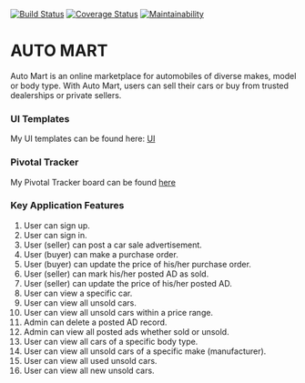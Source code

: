 
[![Build Status](https://travis-ci.org/King-Success/Auto-Mart.svg?branch=develop)](https://travis-ci.org/King-Success/Auto-Mart)
[![Coverage Status](https://coveralls.io/repos/github/King-Success/Auto-Mart/badge.svg?branch=develop)](https://coveralls.io/github/King-Success/Auto-Mart?branch=develop)
[![Maintainability](https://api.codeclimate.com/v1/badges/4f7fa4349776d125ea8c/maintainability)](https://codeclimate.com/github/King-Success/Auto-Mart/maintainability)
# AUTO MART
Auto Mart is an online marketplace for automobiles of diverse makes, model or body type. With
Auto Mart, users can sell their cars or buy from trusted dealerships or private sellers.


### UI Templates
My UI templates can be found here: [ UI ](https://king-success.github.io/Auto-Mart/)

### Pivotal Tracker
My Pivotal Tracker board can be found [ here ](https://www.pivotaltracker.com/n/projects/2348962)


### Key Application Features
1. User can sign up.
2. User can sign in.
3. User (seller) can post a car sale advertisement.
4. User (buyer) can make a purchase order.
5. User (buyer) can update the price of his/her purchase order.
6. User (seller) can mark his/her posted AD as sold.
7. User (seller) can update the price of his/her posted AD.
8. User can view a specific car.
9. User can view all unsold cars.
10. User can view all unsold cars within a price range.
11. Admin can delete a posted AD record.
12. Admin can view all posted ads whether sold or unsold.
13. User can view all cars of a specific body type.
14. User can view all unsold cars of a specific make (manufacturer).
15. User can view all used unsold cars.
16. User can view all new unsold cars.
